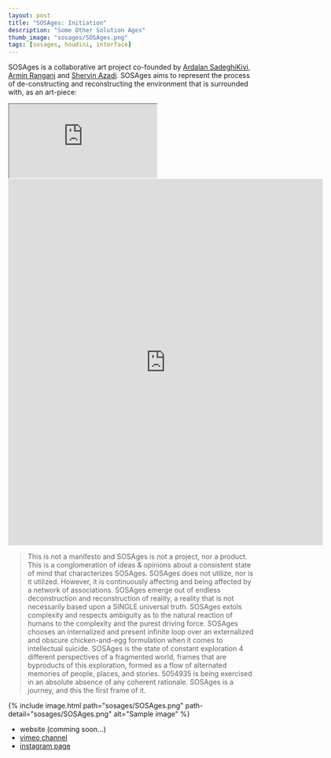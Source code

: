 ```yaml
---
layout: post
title: "SOSAges: Initiation"
description: "Some Other Solution Ages"
thumb_image: "sosages/SOSAges.png"
tags: [sosages, houdini, interface]
---
```


SOSAges is a collaborative art project co-founded by [Ardalan SadeghiKivi](https://architecture.mit.edu/student/ardalan-sadeghikivi), [Armin Rangani](https://colorani.artstation.com/) and [Shervin Azadi](https://shervinazadi.com/). SOSAges aims to represent the process of de-constructing and reconstructing the environment that is surrounded with, as an art-piece:

<div class="embed-responsive embed-responsive-16by9">
  <iframe src="https://player.vimeo.com/video/437736827" allowfullscreen></iframe>
</div>

<div class="embed-responsive">
  <iframe src="https://www.instagram.com/p/B-cHndsBJUd/embed/captioned" frameborder="0" scrolling="no" allowtransparency="true" width="640" height="745"></iframe>
</div>

> This is not a manifesto and SOSAges is not a project, nor a product. This is a conglomeration of ideas & opinions about a consistent state of mind that characterizes SOSAges. SOSAges does not utilize, nor is it utilized. However, it is continuously affecting and being affected by a network of associations. SOSAges emerge out of endless deconstruction and reconstruction of reality, a reality that is not necessarily based upon a SINGLE universal truth. SOSAges extols complexity and respects ambiguity as to the natural reaction of humans to the complexity and the purest driving force. SOSAges chooses an internalized and present infinite loop over an externalized and obscure chicken-and-egg formulation when it comes to intellectual suicide. SOSAges is the state of constant exploration 4 different perspectives of a fragmented world, frames that are byproducts of this exploration, formed as a flow of alternated memories of people, places, and stories. 5054935 is being exercised in an absolute absence of any coherent rationale. SOSAges is a journey, and this the first frame of it.

{% include image.html path="sosages/SOSAges.png"
                      path-detail="sosages/SOSAges.png"
                      alt="Sample image" %}

* website (comming soon...)
* [vimeo channel](https://vimeo.com/sosages)
* [instagram page](https://instagram.com/sospaceages)
